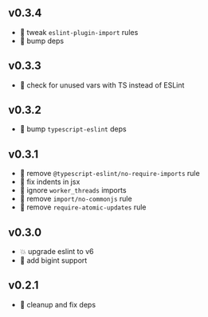 ## v0.3.4

* 🐞 tweak `eslint-plugin-import` rules
* 🐞 bump deps

## v0.3.3

* 🐞 check for unused vars with TS instead of ESLint

## v0.3.2

* 🐞 bump `typescript-eslint` deps

## v0.3.1

* 🐞 remove `@typescript-eslint/no-require-imports` rule
* 🐞 fix indents in jsx
* 🐞 ignore `worker_threads` imports
* 🐞 remove `import/no-commonjs` rule
* 🐞 remove `require-atomic-updates` rule

## v0.3.0

* 💥 upgrade eslint to v6
* 🐞 add bigint support

## v0.2.1

* 🐞 cleanup and fix deps
